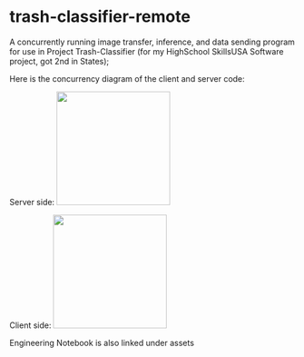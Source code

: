 # trash-classifier-remote

A concurrently running image transfer, inference, and data sending program for use in Project Trash-Classifier (for my HighSchool SkillsUSA Software project, got 2nd in States);

Here is the concurrency diagram of the client and server code:

Server side:
<img src="./assets/serverSideConcurrencyDiagram?raw=true" width="200px">

Client side:
<img src="./assets/clientSideConcurrencyDiagram?raw=true" width="200px">

Engineering Notebook is also linked under assets